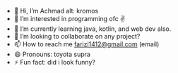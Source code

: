 - 👋 Hi, I’m Achmad alt: kromos
- 👀 I’m interested in programming ofc ✌
- 🌱 I’m currently learning java, kotlin, and web dev also.
- 💞️ I’m looking to collaborate on any project?
- 📫 How to reach me farizi1412@gmail.com (email)
- 😄 Pronouns: toyota supra
- ⚡ Fun fact: did i look funny?

<!---
kromos1412/kromos1412 is a ✨ special ✨ repository because its `README.md` (this file) appears on your GitHub profile.
You can click the Preview link to take a look at your changes.
--->
